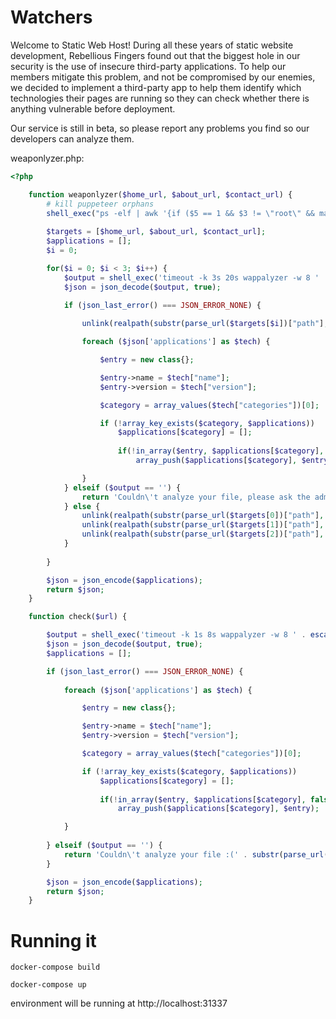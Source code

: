 # Watchers
Welcome to Static Web Host! During all these years of static website development, Rebellious Fingers found out that the biggest hole in our security is the use of insecure third-party applications. To help our members mitigate this problem, and not be compromised by our enemies, we decided to implement a third-party app to help them identify which technologies their pages are running so they can check whether there is anything vulnerable before deployment.

Our service is still in beta, so please report any problems you find so our developers can analyze them.

weaponlyzer.php:
```PHP
<?php

    function weaponlyzer($home_url, $about_url, $contact_url) {
        # kill puppeteer orphans
        shell_exec("ps -elf | awk '{if ($5 == 1 && $3 != \"root\" && match($15,'puppeteer')) {print $4}}' | xargs kill -9");
        
        $targets = [$home_url, $about_url, $contact_url];
        $applications = [];
        $i = 0;

        for($i = 0; $i < 3; $i++) {
            $output = shell_exec('timeout -k 3s 20s wappalyzer -w 8 ' . escapeshellarg(escapeshellcmd($targets[$i])));
            $json = json_decode($output, true);

            if (json_last_error() === JSON_ERROR_NONE) {
            
                unlink(realpath(substr(parse_url($targets[$i])["path"], 1)));

                foreach ($json['applications'] as $tech) {

                    $entry = new class{};

                    $entry->name = $tech["name"];
                    $entry->version = $tech["version"];

                    $category = array_values($tech["categories"])[0];

                    if (!array_key_exists($category, $applications))
                        $applications[$category] = [];
                    
                        if(!in_array($entry, $applications[$category], false))
                            array_push($applications[$category], $entry);

                } 
            } elseif ($output == '') {
                return 'Couldn\'t analyze your file, please ask the admin to try weaponlyze in your page - URL: ' . substr(parse_url($targets[$i])["path"], 1);
            } else {
                unlink(realpath(substr(parse_url($targets[0])["path"], 1)));
                unlink(realpath(substr(parse_url($targets[1])["path"], 1)));
                unlink(realpath(substr(parse_url($targets[2])["path"], 1)));
            }
        
        }

        $json = json_encode($applications);
        return $json; 
    }

    function check($url) {

        $output = shell_exec('timeout -k 1s 8s wappalyzer -w 8 ' . escapeshellarg(escapeshellcmd($url)));
        $json = json_decode($output, true);
        $applications = [];

        if (json_last_error() === JSON_ERROR_NONE) {
    
            foreach ($json['applications'] as $tech) {

                $entry = new class{};

                $entry->name = $tech["name"];
                $entry->version = $tech["version"];

                $category = array_values($tech["categories"])[0];

                if (!array_key_exists($category, $applications))
                    $applications[$category] = [];
                
                    if(!in_array($entry, $applications[$category], false))
                        array_push($applications[$category], $entry);

            } 
            
        } elseif ($output == '') {
            return 'Couldn\'t analyze your file :(' . substr(parse_url($targets[$i])["path"], 1);
        }

        $json = json_encode($applications);
        return $json; 
    }
```

# Running it
`docker-compose build`

`docker-compose up`

environment will be running at http://localhost:31337
